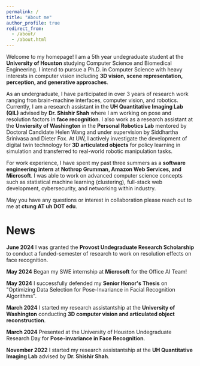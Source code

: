 ```yaml
---
permalink: /
title: "About me"
author_profile: true
redirect_from: 
  - /about/
  - /about.html
---
```


Welcome to my homepage! I am a 5th year undegraduate student at the **University of Houston** studying Computer Science and Biomedical Engineering. I intend to pursue a Ph.D. in Computer Science with heavy interests in computer vision including **3D vision, scene representation, perception, and generative approaches**. 

As an undergraduate, I have participated in over 3 years of research work ranging fron brain-machine interfaces, computer vision, and robotics. Currently, I am a research assistant in the **UH Quantitative Imaging Lab (QIL)** advised by **Dr. Shishir Shah** where I am working on pose and resolution factors in **face recognition**. I also work as a research assistant at the **Unviersity of Washington** in the **Personal Robotics Lab** mentored by Doctoral Candidate Helen Wang and under supervision by Siddhartha Srinivasa and Dieter Fox. At UW, I actively investigate the development of digital twin technology for **3D articulated objects** for policy learning in simulation and transferred to real-world robotic manipulation tasks.

For work experience, I have spent my past three summers as a **software engineering intern** at **Nothrop Grumman, Amazon Web Services, and Microsoft**. I was able to work on advanced computer science concepts such as statistical machine learning (clustering), full-stack web development, cybersecurity, and networking within industry. 

May you have any questions or interest in collaboration please reach out to me at **ctung AT uh DOT edu**.

# News
**June 2024** I was granted the **Provost Undegraduate Research Scholarship** to conduct a funded-semester of research to work on resolution effects on face recognition.

**May 2024** Began my SWE internship at **Microsoft** for the Office AI Team!

**May 2024** I successfully defended my **Senior Honor's Thesis** on "Optimizing Data Selection for Pose-Invariance in Facial Recognition Algorithms". 

**March 2024** I started my research assistantship at the **University of Washington** conducting **3D computer vision and articulated object reconstruction**.

**March 2024** Presented at the University of Houston Undegraduate Research Day for **Pose-invariance in Face Recognition**. 

**November 2022** I started my research assistantship at the **UH Quantitative Imaging Lab** advised by **Dr. Shishir Shah**.